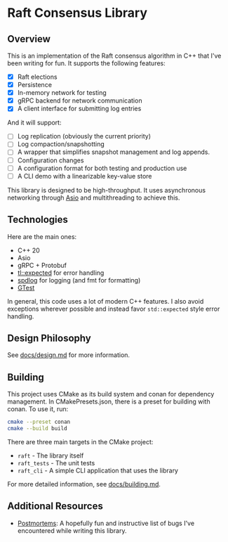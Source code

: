 # Raft Consensus Library

## Overview

This is an implementation of the Raft consensus algorithm in C++ that I've been writing for fun.
It supports the following features:

- [x] Raft elections
- [x] Persistence
- [x] In-memory network for testing
- [x] gRPC backend for network communication
- [x] A client interface for submitting log entries

And it will support:

- [ ] Log replication (obviously the current priority)
- [ ] Log compaction/snapshotting
- [ ] A wrapper that simplifies snapshot management and log appends.
- [ ] Configuration changes
- [ ] A configuration format for both testing and production use
- [ ] A CLI demo with a linearizable key-value store

This library is designed to be high-throughput. It uses asynchronous networking
through [Asio](https://think-async.com/Asio/)
and multithreading to achieve this.

## Technologies

Here are the main ones:

- C++ 20
- Asio
- gRPC + Protobuf
- [tl::expected](https://github.com/TartanLlama/expected) for error handling
- [spdlog](https://github.com/gabime/spdlog) for logging (and fmt for formatting)
- [GTest](https://github.com/google/googletest)

In general, this code uses a lot of modern C++ features. I also avoid exceptions wherever possible and instead favor
`std::expected` style error handling.

## Design Philosophy

See [docs/design.md](docs/design.md) for more information.

## Building

This project uses CMake as its build system and conan for dependency management.
In CMakePresets.json, there is a preset for building with conan. To use it, run:

```bash
cmake --preset conan
cmake --build build
```

There are three main targets in the CMake project:

- `raft` - The library itself
- `raft_tests` - The unit tests
- `raft_cli` - A simple CLI application that uses the library

For more detailed information, see [docs/building.md](docs/building.md).

## Additional Resources

- [Postmortems](docs/bugs/lessons-learned.md): A hopefully fun and instructive list of bugs I've encountered while
  writing this library.